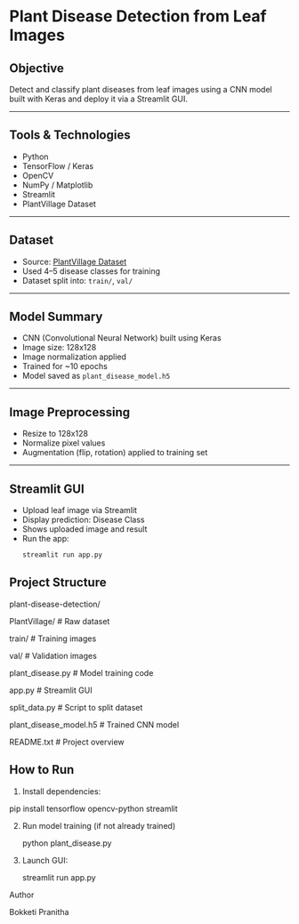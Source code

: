 #  Plant Disease Detection from Leaf Images

##  Objective
Detect and classify plant diseases from leaf images using a CNN model built with Keras and deploy it via a Streamlit GUI.

---

##  Tools & Technologies
- Python
- TensorFlow / Keras
- OpenCV
- NumPy / Matplotlib
- Streamlit
- PlantVillage Dataset

---

##  Dataset
- Source: [PlantVillage Dataset](https://www.kaggle.com/datasets/emmarex/plantdisease)
- Used 4–5 disease classes for training
- Dataset split into: `train/`, `val/`

---

##  Model Summary
- CNN (Convolutional Neural Network) built using Keras
- Image size: 128x128
- Image normalization applied
- Trained for ~10 epochs
- Model saved as `plant_disease_model.h5`

---

##  Image Preprocessing
- Resize to 128x128
- Normalize pixel values
- Augmentation (flip, rotation) applied to training set

---

##  Streamlit GUI
- Upload leaf image via Streamlit
- Display prediction: Disease Class
- Shows uploaded image and result
- Run the app:
  ```bash
  streamlit run app.py


## Project Structure

plant-disease-detection/


 PlantVillage/             # Raw dataset
 
 train/                    # Training images
 
 val/                      # Validation images
 
 plant_disease.py          # Model training code
 
 app.py                    # Streamlit GUI
 
 split_data.py             # Script to split dataset
 
 plant_disease_model.h5    # Trained CNN model
 
 README.txt                # Project overview


## How to Run

1. Install dependencies:

  pip install tensorflow opencv-python streamlit

2. Run model training (if not already trained)

    python plant_disease.py

3. Launch GUI:

   streamlit run app.py


 Author
 
Bokketi Pranitha
